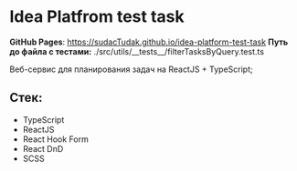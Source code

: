 # Idea Platfrom test task

**GitHub Pages**: https://sudacTudak.github.io/idea-platform-test-task
**Путь до файла с тестами:** ./src/utils/\_\_tests\_\_/filterTasksByQuery.test.ts

Веб-сервис для планирования задач на ReactJS + TypeScript;

## Стек:

- TypeScript
- ReactJS
- React Hook Form
- React DnD
- SCSS
